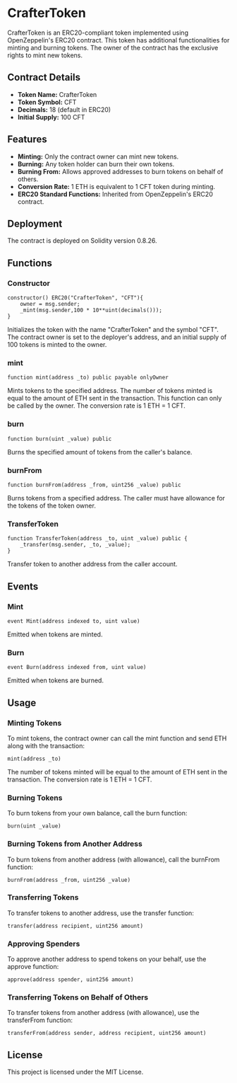 # CrafterToken

CrafterToken is an ERC20-compliant token implemented using OpenZeppelin's ERC20 contract. This token has additional functionalities for minting and burning tokens. The owner of the contract has the exclusive rights to mint new tokens.

## Contract Details

- **Token Name:** CrafterToken
- **Token Symbol:** CFT
- **Decimals:** 18 (default in ERC20)
- **Initial Supply:** 100 CFT

## Features

- **Minting:** Only the contract owner can mint new tokens.
- **Burning:** Any token holder can burn their own tokens.
- **Burning From:** Allows approved addresses to burn tokens on behalf of others.
- **Conversion Rate:** 1 ETH is equivalent to 1 CFT token during minting.
- **ERC20 Standard Functions:** Inherited from OpenZeppelin's ERC20 contract.

## Deployment

The contract is deployed on Solidity version 0.8.26.

## Functions

### Constructor

```solidity
constructor() ERC20("CrafterToken", "CFT"){
    owner = msg.sender;
    _mint(msg.sender,100 * 10**uint(decimals()));
}
```
Initializes the token with the name "CrafterToken" and the symbol "CFT". The contract owner is set to the deployer's address, and an initial supply of 100 tokens is minted to the owner.

### mint
```solidity
function mint(address _to) public payable onlyOwner
```
Mints tokens to the specified address. The number of tokens minted is equal to the amount of ETH sent in the transaction. This function can only be called by the owner. The conversion rate is 1 ETH = 1 CFT.

### burn
```solidity
function burn(uint _value) public
```
Burns the specified amount of tokens from the caller's balance.

### burnFrom
```solidity
function burnFrom(address _from, uint256 _value) public
```
Burns tokens from a specified address. The caller must have allowance for the tokens of the token owner.

### TransferToken
```solidity
function TransferToken(address _to, uint _value) public {
    _transfer(msg.sender, _to, _value);
}
```
Transfer token to another address from the caller account.

## Events
### Mint
```solidity
event Mint(address indexed to, uint value)
```
Emitted when tokens are minted.

### Burn
```solidity
event Burn(address indexed from, uint value)
```
Emitted when tokens are burned.

## Usage
### Minting Tokens
To mint tokens, the contract owner can call the mint function and send ETH along with the transaction:

```solidity
mint(address _to)
```
The number of tokens minted will be equal to the amount of ETH sent in the transaction. The conversion rate is 1 ETH = 1 CFT.

### Burning Tokens
To burn tokens from your own balance, call the burn function:

```solidity
burn(uint _value)
```
### Burning Tokens from Another Address
To burn tokens from another address (with allowance), call the burnFrom function:

```solidity
burnFrom(address _from, uint256 _value)
```
### Transferring Tokens
To transfer tokens to another address, use the transfer function:

```solidity
transfer(address recipient, uint256 amount)
```
### Approving Spenders
To approve another address to spend tokens on your behalf, use the approve function:

```solidity
approve(address spender, uint256 amount)
```
### Transferring Tokens on Behalf of Others
To transfer tokens from another address (with allowance), use the transferFrom function:

```solidity
transferFrom(address sender, address recipient, uint256 amount)
```
## License
This project is licensed under the MIT License.